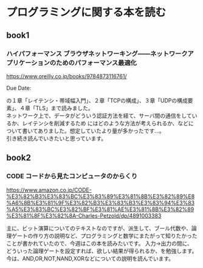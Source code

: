 # プログラミングに関する本を読む

## book1

### ハイパフォーマンス ブラウザネットワーキング――ネットワークアプリケーションのためのパフォーマンス最適化
https://www.oreilly.co.jp/books/9784873116761/

Due Date: 

の１章「レイテンシ・帯域幅入門」、２章「TCPの構成」、３章「UDPの構成要素」、４章「TLS」まで読みました。  
ネットワーク上で、データがどういう認証方法を経て、サーバ間の通信をしているか、レイテンシを削減するため
にはどのような方法が考えられるか、などについて書いてありました。想定していたより量が多かったです…。  
引き続き読んでいきたいと思っています。

## book2

### CODE コードから見たコンピュータのからくり

https://www.amazon.co.jp/CODE-%E3%82%B3%E3%83%BC%E3%83%89%E3%81%8B%E3%82%89%E8%A6%8B%E3%81%9F%E3%82%B3%E3%83%B3%E3%83%94%E3%83%A5%E3%83%BC%E3%82%BF%E3%81%AE%E3%81%8B%E3%82%89%E3%81%8F%E3%82%8A-Charles-Petzold/dp/4891003383

主に、ビット演算についてのテキストなのですが、派生して、ブール代数や、論理ゲートの作り方の説明など、プログラミングと数学にまたがって知りたかったことが書かれていたので、今週はこの本を読みたいです。
入力→出力の間に、どういった論理ゲートを設定すれば、欲しい結果が得られるか、を勉強します。
今は、AND,OR,NOT,NAND,XORなどについての説明を読んでいます。
